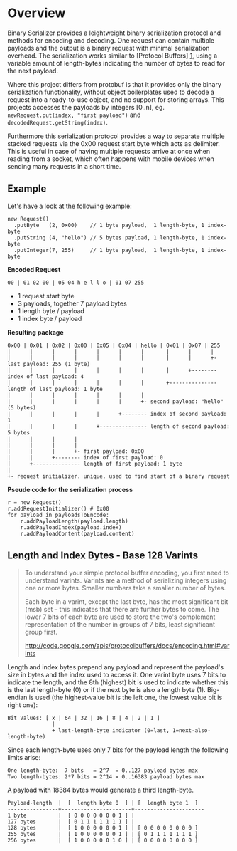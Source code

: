 Overview
========

Binary Serializer provides a leightweight binary serialization protocol and 
methods for encoding and decoding. One request can contain multiple payloads
and the output is a binary request with minimal serialization overhead. The 
serialization works similar to [Protocol Buffers] [1], using a variable
amount of length-bytes indicating the number of bytes to read for the next
payload. 

Where this project differs from protobuf is that it provides only the 
binary serialization functionality, without object boilerplates used to 
decode a request into a ready-to-use object, and no support for storing arrays.
This projects accesses the payloads by integers [0..n], eg. 
``newRequest.put(index, "first payload")`` and ``decodedRequest.getString(index)``.

Furthermore this serialization protocol provides a way to separate multiple 
stacked requests via the 0x00 request start byte which acts as delimiter. 
This is useful in case of having multiple requests arrive at once when reading 
from a socket, which often happens with mobile devices when sending many requests 
in a short time.

  [1]: http://code.google.com/p/protobuf/

Example
-------

Let's have a look at the following example:  

    new Request()
      .putByte   (2, 0x00)    // 1 byte payload,  1 length-byte, 1 index-byte
      .putString (4, "hello") // 5 bytes payload, 1 length-byte, 1 index-byte
      .putInteger(7, 255)     // 1 byte payload,  1 length-byte, 1 index-byte

**Encoded Request**

    00 | 01 02 00 | 05 04 h e l l o | 01 07 255

- 1 request start byte
- 3 payloads, together 7 payload bytes
- 1 length byte / payload
- 1 index byte / payload

**Resulting package**

    0x00 | 0x01 | 0x02 | 0x00 | 0x05 | 0x04 | hello | 0x01 | 0x07 | 255
    |      |      |      |      |      |      |       |      |      |
    |      |      |      |      |      |      |       |      |      +- last payload: 255 (1 byte)
    |      |      |      |      |      |      |       |      +-------- index of last payload: 4
    |      |      |      |      |      |      |       +--------------- length of last payload: 1 byte
    |      |      |      |      |      |      |
    |      |      |      |      |      |      +- second payload: "hello" (5 bytes)
    |      |      |      |      |      +-------- index of second payload: 1
    |      |      |      |      +--------------- length of second payload: 5 bytes
    |      |      |      |
    |      |      |      |       
    |      |      |      +- first payload: 0x00
    |      |      +-------- index of first payload: 0
    |      +--------------- length of first payload: 1 byte
    |   
    +- request initializer. unique. used to find start of a binary request

**Pseude code for the serialization process**

    r = new Request()
    r.addRequestInitializer() # 0x00  
    for payload in payloadsToEncode:
        r.addPayloadLength(payload.length)
        r.addPayloadIndex(payload.index)
        r.addPayloadContent(payload.content)

     
Length and Index Bytes - Base 128 Varints 
-----------------------------------------
> To understand your simple protocol buffer encoding, you first need to understand varints. Varints are a method of serializing integers using one or more bytes. Smaller numbers take a smaller number of bytes.
>
> Each byte in a varint, except the last byte, has the most significant bit (msb) set – this indicates that there are further bytes to come. The lower 7 bits of each byte are used to store the two's complement representation of the number in groups of 7 bits, least significant group first.
>
> http://code.google.com/apis/protocolbuffers/docs/encoding.html#varints

Length and index bytes prepend any payload and represent the payload's size in
bytes and the index used to access it. One varint byte uses 7 bits to indicate 
the length, and the 8th (highest) bit is used to indicate whether this is the 
last length-byte (0) or if the next byte is also a length byte (1). Big-endian 
is used (the highest-value bit is the left one, the lowest value bit is right one):

    Bit Values: [ x | 64 | 32 | 16 | 8 | 4 | 2 | 1 ]
                  | 
                  + last-length-byte indicator (0=last, 1=next-also-length-byte)
  

Since each length-byte uses only 7 bits for the payload length the following
limits arise:
  
    One length-byte:  7 bits   = 2^7  = 0..127 payload bytes max
    Two length-bytes: 2*7 bits = 2^14 = 0..16383 payload bytes max 

A payload with 18384 bytes would generate a third length-byte.

    Payload-length  |  [  length byte 0  ] | [  length byte 1  ]
    ----------------+----------------------+----------------------  
    1 byte          |  [ 0 0 0 0 0 0 0 1 ] |
    127 bytes       |  [ 0 1 1 1 1 1 1 1 ] |                         
    128 bytes       |  [ 1 0 0 0 0 0 0 1 ] | [ 0 0 0 0 0 0 0 0 ]  
    255 bytes       |  [ 1 0 0 0 0 0 0 1 ] | [ 0 1 1 1 1 1 1 1 ]
    256 bytes       |  [ 1 0 0 0 0 0 1 0 ] | [ 0 0 0 0 0 0 0 0 ]

